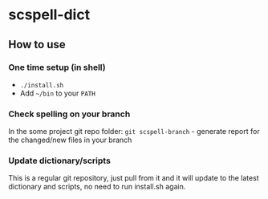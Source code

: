 # scspell-dict

## How to use

### One time setup (in shell)
- `./install.sh`
- Add `~/bin` to your `PATH`

### Check spelling on your branch
In the some project git repo folder:
`git scspell-branch` - generate report for the changed/new files in your branch

### Update dictionary/scripts
This is a regular git repository, just pull from it and it will update to the latest dictionary and scripts, no need to run install.sh again. 
